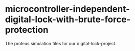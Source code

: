 # microcontroller-independent-digital-lock-with-brute-force-protection
The proteus simulation files for our digital-lock-project.
